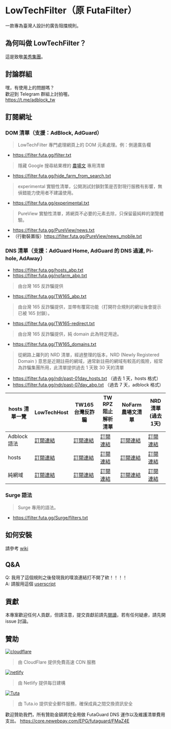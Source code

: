 # LowTechFilter（原 FutaFilter）

一款專為臺灣人設計的廣告阻擋規則。

## 為何叫做 LowTechFilter？

這是致敬[美秀集團](https://streetvoice.com/bisiugroup/)。

## 討論群組

嘿，有使用上的問題嗎？  
歡迎到 Telegram 群組上討拍喔。  
https://t.me/adblock_tw

## 訂閱網址

### DOM 清單（支援：AdBlock, AdGuard）

> LowTechFilter 專門處理網頁上的 DOM 元素處理。例：側邊廣告欄

- <https://filter.futa.gg/filter.txt>

> 隱藏 Google 搜尋結果裡的
> [農場文](https://content-farm-terminator.blogspot.com/2018/12/about-content-farm-terminator.html)
> 專用清單

- <https://filter.futa.gg/hide_farm_from_search.txt>

> experimental 實驗性清單，公開測試封鎖對策是否對現行服務有影響，無偵錯能力使用者不建議使用。

- <https://filter.futa.gg/experimental.txt>

> PureView 實驗性清單，將網頁不必要的元素去除，只保留最純粹的瀏覽體驗。

- <https://filter.futa.gg/PureView/news.txt>
- （行動裝置版）<https://filter.futa.gg/PureView/news_mobile.txt>

### DNS 清單（支援：AdGuard Home, AdGuard 的 DNS 過濾, Pi-hole, AdAway）

- <https://filter.futa.gg/hosts_abp.txt>
- <https://filter.futa.gg/nofarm_abp.txt>

> 由台灣 165 反詐騙提供

- <https://filter.futa.gg/TW165_abp.txt>

> 由台灣 165 反詐騙提供，並帶有覆寫功能（打開符合規則的網址後會提示已被 165 封鎖）。

- <https://filter.futa.gg/TW165-redirect.txt>

> 由台灣 165 反詐騙提供，純 domain 此為特定用途。

- <https://filter.futa.gg/TW165_domains.txt>

> 從網路上羅列的 NRD 清單，經過整理的版本，NRD (Newly Registered Domain
) 意思是近期註冊的網域，通常新註冊的網域有較高的風險，經常為詐騙集團所用，此清單提供過去 1 天致 30 天的清單
- <https://filter.futa.gg/ndr/past-01day_hosts.txt> （過去 1 天，hosts 格式）
- <https://filter.futa.gg/ndr/past-07day_abp.txt> （過去 7 天，adblock 格式）


| hosts 清單一覽 | LowTechHost                                          | TW165 台灣反詐騙                                     | TW RPZ 阻止解析清單                                      | NoFarm 農場文清單                                     | NRD 清單(過去1天)                                             |
| -------------- | ---------------------------------------------------- | ---------------------------------------------------- | -------------------------------------------------------- | ----------------------------------------------------- | ---------------------------------------------------- |
| Adblock 語法            | [訂閱連結](https://filter.futa.gg/hosts_abp.txt)     | [訂閱連結](https://filter.futa.gg/TW165_abp.txt)     | [訂閱連結](https://filter.futa.gg/TWNIC-RPZ_abp.txt)     | [訂閱連結](https://filter.futa.gg/nofarm_abp.txt)     | [訂閱連結](https://filter.futa.gg/nrd/past-01day_abp.txt) |
| hosts          | [訂閱連結](https://filter.futa.gg/hosts.txt)   | [訂閱連結](https://filter.futa.gg/TW165_hosts.txt)   | [訂閱連結](https://filter.futa.gg/TWNIC-RPZ_hosts.txt)   | [訂閱連結](https://filter.futa.gg/nofarm_hosts.txt)   | [訂閱連結](https://filter.futa.gg/nrd/past-01day_hosts.txt) |
| 純網域        | [訂閱連結](https://filter.futa.gg/hosts_domains.txt) | [訂閱連結](https://filter.futa.gg/TW165_domains.txt) | [訂閱連結](https://filter.futa.gg/TWNIC-RPZ_domains.txt) | [訂閱連結](https://filter.futa.gg/nofarm_domains.txt) | [訂閱連結](https://filter.futa.gg/nrd/past-01day_domains.txt) |




### Surge 語法

> Surge 專用的語法。

- <https://filter.futa.gg/Surge/filters.txt>

## 如何安裝

請參考 [wiki](https://github.com/FutaGuard/FutaFilter/wiki)

## Q&A

Q: 我用了這個規則之後發現我的噗浪連結打不開了欸！！！！\
A: 請服用這個 [userscript](https://greasyfork.org/en/scripts/40884-plurk-no-redirector)

## 貢獻
本專案歡迎任何人貢獻，但請注意，提交貢獻前請先[閱讀](https://github.com/FutaGuard/LowTechFilter/wiki/%E5%A6%82%E4%BD%95%E8%B2%A2%E7%8D%BB%E6%88%96%E8%AB%8B%E6%B1%82%E6%96%B0%E5%A2%9E%E5%B0%81%E9%8E%96%E8%A6%8F%E5%89%87%EF%BC%9F)，若有任何疑慮，請先開 issue 討論。

## 贊助

[![cloudflare](https://cf-assets.www.cloudflare.com/slt3lc6tev37/7bIgGp4hk4SFO0o3SBbOKJ/b48185dcf20c579960afad879b25ea11/CF_logo_stacked_blktype.jpg)](https://cloudflare.com)
> 由 CloudFlare 提供免費高速 CDN 服務

[![netlify](https://filter-assets.futa.gg/logo-netlify-small-fullcolor-darkmode.png)](https://netlify.com)
> 由 Netlify 提供每日建構

[![Tuta](https://filter-assets.futa.gg/tuta_logotype_rgb.png)](https://tuta.io)
> 由 Tuta.io 提供安全郵件服務，確保成員之間交換資訊安全

歡迎贊助我們，所有贊助金額將完全用做 FutaGuard DNS 運作以及維護清單費用支出。
<https://core.newebpay.com/EPG/futaguard/FMaZ4E>
